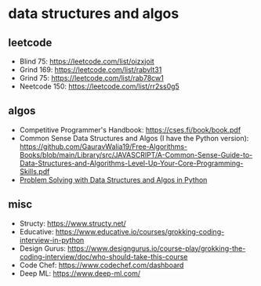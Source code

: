 # data structures and algos 

## leetcode 
- Blind 75: https://leetcode.com/list/oizxjoit
- Grind 169: https://leetcode.com/list/rabvlt31
- Grind 75: https://leetcode.com/list/rab78cw1
- Neetcode 150: https://leetcode.com/list/rr2ss0g5

## algos 
- Competitive Programmer's Handbook: https://cses.fi/book/book.pdf
- Common Sense Data Structures and Algos (I have the Python version): https://github.com/GauravWalia19/Free-Algorithms-Books/blob/main/Library/src/JAVASCRIPT/A-Common-Sense-Guide-to-Data-Structures-and-Algorithms-Level-Up-Your-Core-Programming-Skills.pdf 
- [Problem Solving with Data Structures and Algos in Python](https://runestone.academy/ns/books/published/pythonds/index.html) 

## misc 
- Structy: https://www.structy.net/
- Educative: https://www.educative.io/courses/grokking-coding-interview-in-python
- Design Gurus: https://www.designgurus.io/course-play/grokking-the-coding-interview/doc/who-should-take-this-course
- Code Chef: https://www.codechef.com/dashboard
- Deep ML: https://www.deep-ml.com/
